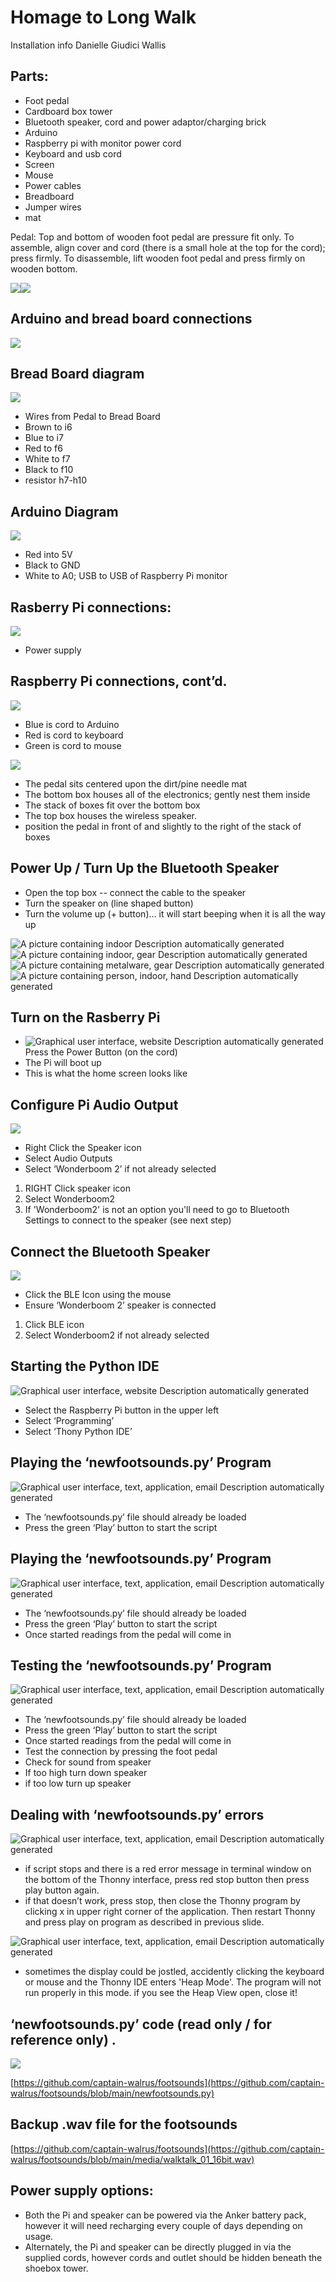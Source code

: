 # Homage to Long Walk

Installation info Danielle Giudici Wallis

## Parts:

-   Foot pedal
-   Cardboard box tower
-   Bluetooth speaker, cord and power adaptor/charging brick
-   Arduino
-   Raspberry pi with monitor power cord
-   Keyboard and usb cord
-   Screen
-   Mouse
-   Power cables
-   Breadboard
-   Jumper wires
-   mat

Pedal: Top and bottom of wooden foot pedal are pressure fit only. To assemble, align cover and cord (there is a small hole at the top for the cord); press firmly. To disassemble, lift wooden foot pedal and press firmly on wooden bottom.

![](media/930ae93b42e4ff6dfebda2787f808426.jpeg)![](media/5e81359f33621a8bcfec5fabef1ea703.jpeg)

## Arduino and bread board connections

![](media/0e11f66bb403778bc955fcfaac0951b1.jpeg)

## Bread Board diagram
![](media/a78871bb03d8279f9dfdfc51a1a97f04.jpeg)

-   Wires from Pedal to Bread Board
  -   Brown to i6
  -   Blue to i7
  -   Red to f6
  -   White to f7
  -   Black to f10
  -   resistor h7-h10

## Arduino Diagram

![](media/74e5614e5e10ee411a07eb602873b589.jpeg)

-   Red into 5V
-   Black to GND
-   White to A0; USB to USB of Raspberry Pi monitor

## Rasberry Pi connections:
![](media/630f2d592a96b0334bb0eaa5841539f8.jpeg)

-   Power supply

## Raspberry Pi connections, cont’d.
![](media/3ff5eb32cf95c2ab045cb3a4d57cf24e.jpeg)

-   Blue is cord to Arduino 
-   Red is cord to keyboard
-   Green is cord to mouse

![](media/c0a76e7f3bc4d86d3d5d0ecdc8b9f4c0.jpeg)

-   The pedal sits centered upon the dirt/pine needle mat
-   The bottom box houses all of the electronics; gently nest them inside
-   The stack of boxes fit over the bottom box
-   The top box houses the wireless speaker.
-   position the pedal in front of and slightly to the right of the stack of boxes

## Power Up / Turn Up the Bluetooth Speaker

-   Open the top box -- connect the cable to the speaker
-   Turn the speaker on (line shaped button)
-   Turn the volume up (+ button)… it will start beeping when it is all the way up

![A picture containing indoor Description automatically generated](media/cd033ab76986b529b40826126275f0ac.jpeg)![A picture containing indoor, gear Description automatically generated](media/44fb1964b04b38be6f4286c53ada27b8.jpeg)![A picture containing metalware, gear Description automatically generated](media/0ca3ecb7465315962ed656d7ab2aa141.png)![A picture containing person, indoor, hand Description automatically generated](media/f86bbadde17d954637c12000e087e967.jpeg)

## Turn on the Rasberry Pi

-   ![Graphical user interface, website Description automatically generated](media/8b8c1a2ae221b4bef02d617fbd67f5eb.jpeg)Press the Power Button (on the cord)
-   The Pi will boot up
-   This is what the home screen looks like

## Configure Pi Audio Output
![](media/a4dd12cfb0ed4c4286051766d27cfd4d.jpeg)

-   Right Click the Speaker icon
-   Select Audio Outputs
-   Select ‘Wonderboom 2’ if not already selected
1.  RIGHT Click speaker icon
2.  Select Wonderboom2
3.  If 'Wonderboom2' is not an option you'll need to go to Bluetooth Settings to connect to the speaker (see next step)

## Connect the Bluetooth Speaker
![](media/449e52fa6d25730f80b52edaf1569443.jpeg)

-   Click the BLE Icon using the mouse
-   Ensure ‘Wonderboom 2’ speaker is connected
1.  Click BLE icon
2.  Select Wonderboom2 if not already selected
## Starting the Python IDE

![Graphical user interface, website Description automatically generated](media/8a2cb73fc082581284c921036855702b.jpeg)

-   Select the Raspberry Pi button in the upper left
-   Select ‘Programming’
-   Select ‘Thony Python IDE’

## Playing the ‘newfootsounds.py’ Program

![Graphical user interface, text, application, email Description automatically generated](media/e26541c10b415a59b6e9247687eaa095.jpeg)

-   The ‘newfootsounds.py’ file should already be loaded
-   Press the green ‘Play’ button to start the script

## Playing the ‘newfootsounds.py’ Program

![Graphical user interface, text, application, email Description automatically generated](media/42bbb81ffd6f85d9edfb2f855c885cf1.png)

-   The ‘newfootsounds.py’ file should already be loaded
-   Press the green ‘Play’ button to start the script
-   Once started readings from the pedal will come in

## Testing the ‘newfootsounds.py’ Program

![Graphical user interface, text, application, email Description automatically generated](media/2687c5fc5320548cb66d0a2f0cbfc65a.jpeg)

-   The ‘newfootsounds.py’ file should already be loaded
-   Press the green ‘Play’ button to start the script
-   Once started readings from the pedal will come in
-   Test the connection by pressing the foot pedal
-   Check for sound from speaker
-   If too high turn down speaker
-   if too low turn up speaker

## Dealing with ‘newfootsounds.py’ errors

![Graphical user interface, text, application, email Description automatically generated](media/2687c5fc5320548cb66d0a2f0cbfc65a.jpeg)

-   if script stops and there is a red error message in terminal window on the bottom of the Thonny interface, press red stop button then press play button again.
-   if that doesn’t work, press stop, then close the Thonny program by clicking x in upper right corner of the application. Then restart Thonny and press play on program as described in previous slide.

![Graphical user interface, text, application, email Description automatically generated](media/IMG_4240.jpeg)

-   sometimes the display could be jostled, accidently clicking the keyboard or mouse and the Thonny IDE enters 'Heap Mode'.   The program will not run properly in this mode.  if you see the Heap View open, close it!

## ‘newfootsounds.py’ code (read only / for reference only) .

![](media/b0941f5952eb2b7506f0cfd7cd94705d.jpeg)

[https://github.com/captain-walrus/footsounds](https://github.com/captain-walrus/footsounds/blob/main/newfootsounds.py)

## Backup .wav file for the footsounds 

[https://github.com/captain-walrus/footsounds](https://github.com/captain-walrus/footsounds/blob/main/media/walktalk_01_16bit.wav)

## Power supply options:

-   Both the Pi and speaker can be powered via the Anker battery pack, however it will need recharging every couple of days depending on usage.
-   Alternately, the Pi and speaker can be directly plugged in via the supplied cords, however cords and outlet should be hidden beneath the shoebox tower.
